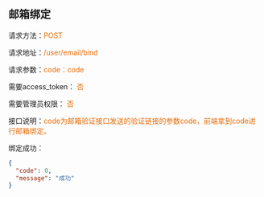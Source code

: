 ## 邮箱绑定

<p>请求方法：<span style="color:#e96900">POST</p>
<p>请求地址：<span style="color:#e96900">/user/email/bind</span></p>
<p>请求参数：<span style="color:#e96900">code：code</span></p>
<p>需要access_token： <span style="color:#e96900">否</span></p>
<p>需要管理员权限： <span style="color:#e96900">否</span></p>
<p>接口说明：<span style="color:#e96900">code为邮箱验证接口发送的验证链接的参数code，前端拿到code进行邮箱绑定。
</span></p>
<p></p>

绑定成功：

```json
{
  "code": 0,
  "message": "成功"
}
```